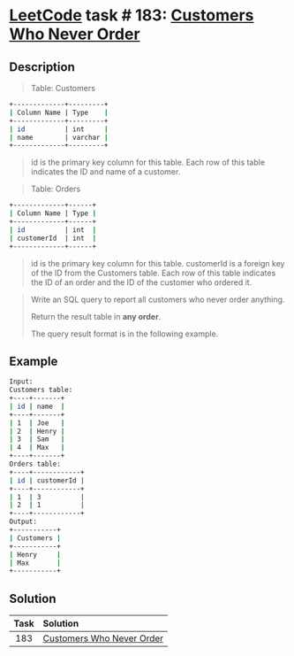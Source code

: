 # [LeetCode][leetcode] task # 183: [Customers Who Never Order][task]

Description
-----------

> Table: Customers
```sh
+-------------+---------+
| Column Name | Type    |
+-------------+---------+
| id          | int     |
| name        | varchar |
+-------------+---------+
```
> id is the primary key column for this table.
> Each row of this table indicates the ID and name of a customer.

> Table: Orders
```sh
+-------------+------+
| Column Name | Type |
+-------------+------+
| id          | int  |
| customerId  | int  |
+-------------+------+
```
> id is the primary key column for this table.
> customerId is a foreign key of the ID from the Customers table.
> Each row of this table indicates the ID of an order
> and the ID of the customer who ordered it.

> Write an SQL query to report all customers who never order anything.
> 
> Return the result table in **any order**.
> 
> The query result format is in the following example.

Example
-------

```sh
Input: 
Customers table:
+----+-------+
| id | name  |
+----+-------+
| 1  | Joe   |
| 2  | Henry |
| 3  | Sam   |
| 4  | Max   |
+----+-------+
Orders table:
+----+------------+
| id | customerId |
+----+------------+
| 1  | 3          |
| 2  | 1          |
+----+------------+
Output: 
+-----------+
| Customers |
+-----------+
| Henry     |
| Max       |
+-----------+
```

Solution
--------

| Task | Solution                              |
|:----:|:--------------------------------------|
| 183  | [Customers Who Never Order][solution] |


[leetcode]: <http://leetcode.com/>
[task]: <https://leetcode.com/problems/customers-who-never-order/>
[solution]: <https://github.com/wellaxis/praxis-leetcode/blob/main/src/main/java/com/witalis/praxis/leetcode/task/h2/p183/option/Practice.java>
